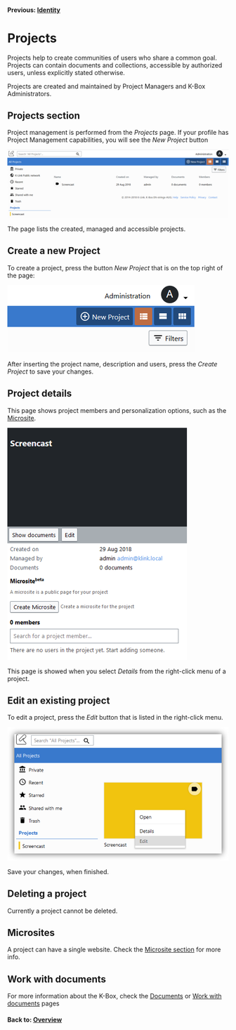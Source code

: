 #### Previous: [Identity](../en/administration/identity.md)   

# Projects

Projects help to create communities of users who share a common goal. Projects can contain documents and collections, 
accessible by authorized users, unless explicitly stated otherwise.

Projects are created and maintained by Project Managers and K-Box Administrators.

## Projects section

Project management is performed from the _Projects_ page. If your profile has Project Management capabilities, 
you will see the _New Project_ button

![navigation menu](./img/dms-projects-section.JPG)

The page lists the created, managed and accessible projects. 

## Create a new Project

To create a project, press the button _New Project_ that is on the top right of the page:

![Create Project Button](./img/dms-projects-new-btn.JPG)

After inserting the project name, description and users, press the _Create Project_ to save your changes.

## <a id="prjDetails"></a>Project details

This page shows project members and personalization options, such as
the [Microsite](../microsite/index.md).

![Project Details](./img/dms-project-show.JPG)

This page is showed when you select _Details_ from the right-click menu of a project.

## Edit an existing project

To edit a project, press the _Edit_ button that is listed in the right-click menu. 

![Project Edit - details-menu](./img/prj-edit-button.PNG)

Save your changes, when finished. 

## Deleting a project

Currently a project cannot be deleted.

## Microsites

A project can have a single website. Check the [Microsite section](../microsite/index.md) for more info.

## Work with documents

For more information about the K-Box, check the [Documents](https://git.klink.asia/main/k-box/blob/Update-Help-Project-section/docs/user/en/getting-started.md) or [Work with documents](https://git.klink.asia/main/k-box/blob/Update-Help-Project-section/docs/user/documents/work-with-documents.md) pages

#### Back to: [Overview](../administration/intro.md)   


